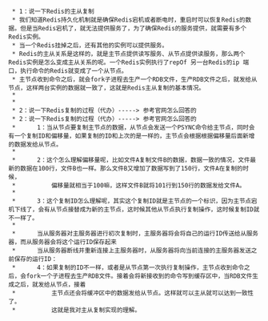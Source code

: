 


     * 1：说一下Redis的主从复制
     * 我们知道Redis持久化机制就是确保Redis宕机或者断电时，重启时可以恢复Redis的数据。但是当Redis宕机了，就无法提供服务了，为了确保Redis的服务提供，就需要有多个Redis实例。
     * 当一个Redis挂掉之后，还有其他的实例可以提供服务。
     * Redis的主从关系是这样的，就是主节点提供读写服务、从节点提供读服务，那么两个Redis实例是怎么变成主从关系的呢。一个Redis实例执行了repOf 另一台Redis的ip 端口，执行命令的Redis就变成了一个从节点。
     * 主节点收到命令之后，就会fork子进程去生产一个RDB文件，生产RDB文件之后，就发给从节点，这样两台实例的数据就一致了，这就是Redis主从复制的基本情况。
     *
     *
     * 2：说一下Redis复制的过程（代办）-----> 参考官网怎么回答的
     * 2：说一下Redis复制的过程（代办）-----> 参考官网怎么回答的
     *      1：当从节点要复制主节点的数据，从节点会发送一个PSYNC命令给主节点，同时会有一个复制ID和偏移量，如果复制的ID和上次的是一样的，主节点会根据根据偏移量后面新增的数据发给从节点。
     *
     *      2：这个怎么理解偏移量呢，比如文件A复制文件B的数据，数据一致的情况，文件最新的数据在100行，文件B也一样。那么文件B又增加了数据写到了150行，文件A在复制的时候，
     *          偏移量就相当于100嘛，这样文件B就将101行到150行的数据发给文件A。
     *
     *      3：这个复制ID怎么理解呢，其实这个复制ID就是主节点的一个标识，因为主节点宕机下线了，会有从节点接替成为新的主节点，这时候其他从节点执行复制操作，这时候复制ID就不一样了。
     *
     *      当从服务器对主服务器进行初次复制时，主服务器将会将自己的运行ID传送给从服务器，而从服务器会将这个运行ID保存起来
     *      当从服务器断线并重新连接上主服务器时，从服务器将向当前连接的主服务器发送之前保存的运行ID：
     *      4：如果复制的ID不一样，或者是从节点第一次执行复制操作，主节点收到命令之后，会fork一个子进程去生产RDB文件。接着会将新接收到的命令写到缓存区中，当RDB文件生成之后，就发给从节点，接着
     *          主节点还会将缓冲区中的数据发给从节点。这样就可以主从就可以达到一致性了。
     *          这就是我对主从复制实现的理解。
     
     
     
     
     
     
     
     
     
     
     
     
     
     
     
     
     
     
     
     
     
     
     
     
     
     
     
